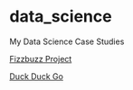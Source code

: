 # data_science
My Data Science Case Studies

[Fizzbuzz Project](https://aazealand.github.io/FizzBuzz/)

[Duck Duck Go](https://duckduckgo.com)
